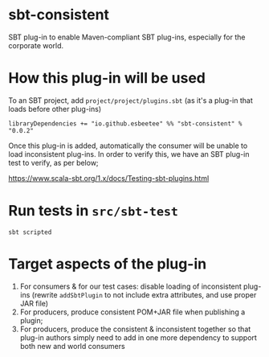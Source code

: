 # sbt-consistent

SBT plug-in to enable Maven-compliant SBT plug-ins, especially for the corporate world.

# How this plug-in will be used

To an SBT project, add `project/project/plugins.sbt` (as it's a plug-in that loads before other plug-ins)

```
libraryDependencies += "io.github.esbeetee" %% "sbt-consistent" % "0.0.2"
```

Once this plug-in is added, automatically the consumer will be unable to load inconsistent plug-ins.
In order to verify this, we have an SBT plug-in test to verify, as per below;

https://www.scala-sbt.org/1.x/docs/Testing-sbt-plugins.html

# Run tests in `src/sbt-test`

```
sbt scripted
```

# Target aspects of the plug-in

1. For consumers & for our test cases: disable loading of inconsistent plug-ins (rewrite `addSbtPlugin` to not include
   extra attributes, and use proper JAR file)
2. For producers, produce consistent POM+JAR file when publishing a plugin;
3. For producers, produce the consistent & inconsistent together so that plug-in authors simply need to add in one more
   dependency to support both new and world consumers